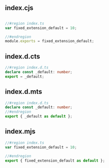 ## index.cjs

```cjs

//#region index.ts
var fixed_extension_default = 10;

//#endregion
module.exports = fixed_extension_default;
```

## index.d.cts

```cts
//#region index.d.ts
declare const _default: number;
export = _default;
```

## index.d.mts

```mts
//#region index.d.ts
declare const _default: number;
//#endregion
export { _default as default };
```

## index.mjs

```mjs
//#region index.ts
var fixed_extension_default = 10;

//#endregion
export { fixed_extension_default as default };
```

